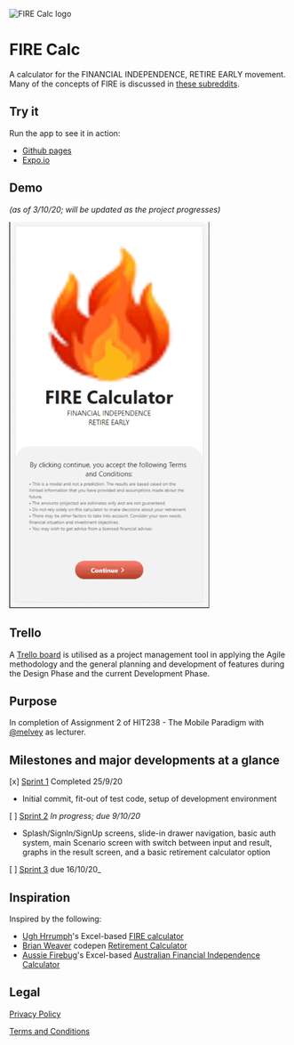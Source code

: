 ![FIRE Calc logo](https://erichilario.github.io/firecalc/favicon-32.png)

# FIRE Calc

A calculator for the FINANCIAL INDEPENDENCE, RETIRE EARLY movement.
Many of the concepts of FIRE is discussed in [these subreddits](https://reddit.com/r/AusFinance+Fire+fatFIRE+fiaustralia+financialindependence+leanfire+personalfinance/).

## Try it

Run the app to see it in action:

- [Github pages](https://github.com/erichilario/firecalc/tree/gh-pages)
- [Expo.io](https://expo.io/@ehilario/firecalc)

## Demo

_(as of 3/10/20; will be updated as the project progresses)_

<img src="https://raw.githubusercontent.com/erichilario/firecalc/results-infobox/demo/2020-10-03%2018-46-36.gif" width="360">

## Trello

A [Trello board](https://trello.com/b/NGIJ8T3a) is utilised as a project management tool in applying the Agile methodology and the general planning and development of features during the Design Phase and the current Development Phase.

## Purpose

In completion of Assignment 2 of HIT238 - The Mobile Paradigm with [@melvey](https://github.com/melvey) as lecturer.

## Milestones and major developments at a glance

[x] [Sprint 1](https://github.com/erichilario/firecalc/tree/98bb8be4d17a9a7790806e946f5a2d96d6b5e2c6) Completed 25/9/20

- Initial commit, fit-out of test code, setup of development environment

[ ] [Sprint 2]() _In progress; due 9/10/20_

- Splash/SignIn/SignUp screens, slide-in drawer navigation, basic auth system, main Scenario screen with switch between input and result, graphs in the result screen, and a basic retirement calculator option

[ ] [Sprint 3]() due 16/10/20\_

## Inspiration

Inspired by the following:

- [Ugh Hrrumph](ughhrrumph@gmail.com)'s Excel-based [FIRE calculator](https://ughhrrumph.blogspot.com/2019/05/ughhrrumh-fire-calculator.html?m=1)
- [Brian Weaver](https://github.com/bweave) codepen [Retirement Calculator](https://codepen.io/brianweaver/pen/bROERY)
- [Aussie Firebug](https://www.aussiefirebug.com/)'s Excel-based [Australian Financial Independence Calculator](https://www.aussiefirebug.com/australian-financial-independence-calculator/)

## Legal

[Privacy Policy](https://erichilario.github.io/firecalc/privacypolicy.html)

[Terms and Conditions](https://erichilario.github.io/firecalc/termsconditions.html)
